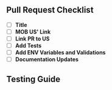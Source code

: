 ## Pull Request Checklist

- [ ] **Title**
- [ ] **MOB US' Link**
- [ ] **Link PR to US**
- [ ] **Add Tests**
- [ ] **Add ENV Variables and Validations**
- [ ] **Documentation Updates**

## Testing Guide